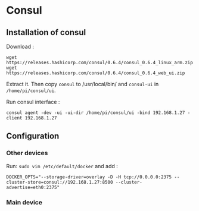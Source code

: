 # Consul

## Installation of consul

Download :
    
    wget https://releases.hashicorp.com/consul/0.6.4/consul_0.6.4_linux_arm.zip
    wget https://releases.hashicorp.com/consul/0.6.4/consul_0.6.4_web_ui.zip

Extract it. Then copy `consul` to /usr/local/bin/ and `consul-ui` in `/home/pi/consul/ui`.

Run consul interface :

    consul agent -dev -ui -ui-dir /home/pi/consul/ui -bind 192.168.1.27 -client 192.168.1.27

## Configuration

### Other devices

Run: `sudo vim /etc/default/docker` and add :

    DOCKER_OPTS="--storage-driver=overlay -D -H tcp://0.0.0.0:2375 --cluster-store=consul://192.168.1.27:8500 --cluster-advertise=eth0:2375"

### Main device
